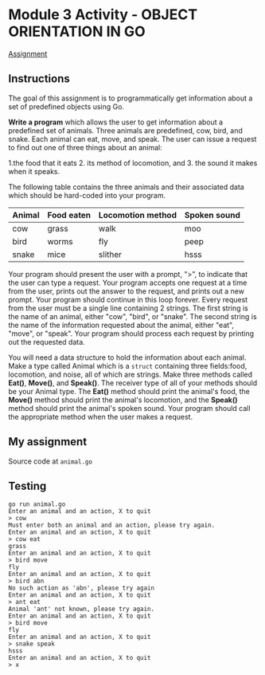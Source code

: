 # Module 3 Activity - OBJECT ORIENTATION IN GO

[Assignment](https://www.coursera.org/learn/golang-functions-methods/peer/Z8tkv/module-3-activity)

## Instructions

The goal of this assignment is to programmatically get information about a set of predefined objects using Go.

**Write a program** which allows the user to get information about a predefined set of animals. Three animals are predefined, cow, bird, and snake. Each animal can eat, move, and speak. The user can issue a request to find out one of three things about an animal:

1.the food that it eats
2. its method of locomotion, and
3. the sound it makes when it speaks.

The following table contains the three animals and their associated data which should be hard-coded into your program.

| Animal | Food eaten | Locomotion method | Spoken sound |
| ------ | ---------- | ----------------- | ------------ |
| cow    | grass      | walk              | moo          |
| bird   | worms      | fly               | peep         |
| snake  | mice       | slither           | hsss         |

Your program should present the user with a prompt, ">", to indicate that the user can type a request. Your program accepts one request at a time from the user, prints out the answer to the request, and prints out a new prompt. Your program should continue in this loop forever. Every request from the user must be a single line containing 2 strings. The first string is the name of an animal, either "cow", "bird", or "snake". The second string is the name of the information requested about the animal, either "eat", "move", or "speak". Your program should process each request by printing out the requested data.

You will need a data structure to hold the information about each animal. Make a type called Animal which is a `struct` containing three fields:food, locomotion, and noise, all of which are strings. Make three methods called **Eat()**, **Move()**, and **Speak()**. The receiver type of all of your methods should be your Animal type. The **Eat()** method should print the animal's food, the **Move()** method should print the animal's locomotion, and the **Speak()** method should print the animal's spoken sound. Your program should call the appropriate method when the user makes a request.

## My assignment

Source code at `animal.go`

## Testing

```text
go run animal.go
Enter an animal and an action, X to quit
> cow
Must enter both an animal and an action, please try again.
Enter an animal and an action, X to quit
> cow eat
grass
Enter an animal and an action, X to quit
> bird move
fly
Enter an animal and an action, X to quit
> bird abn
No such action as 'abn', please try again
Enter an animal and an action, X to quit
> ant eat
Animal 'ant' not known, please try again.
Enter an animal and an action, X to quit
> bird move
fly
Enter an animal and an action, X to quit
> snake speak
hsss
Enter an animal and an action, X to quit
> x
```
